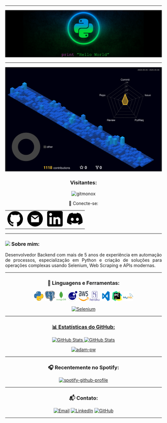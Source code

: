 -----

<div align="center">
  <img alt="Header" src="https://github.com/gitmonox/gitmonox/blob/main/img/monox.png?raw=true"/>
</div>

-----
<div align="center">
  <img alt="Header" src="https://github.com/gitmonox/gitmonox/blob/main/profile-3d-contrib/profile-night-view.svg"/>
</div>

<div align="center">
<p align="right"><h3>Visitantes: </h3> <img src="https://komarev.com/ghpvc/?username=gitmonox&label=Profile%20views&color=0e75b6&style=flat"
    alt="gitmonox" /> 
  </p>
  
🌟 Conecte-se:

<table>
<tr>
<td><a href="https://github.com/gitmonox" target="_blank"><img src="https://github.com/gitmonox/gitmonox/blob/main/img/github.png?raw=true" width="50px" height="50px"/></a></td>
<td><a href="mailto:brunotangerino03@gmail.com" target="_blank"><img src="https://github.com/gitmonox/gitmonox/blob/main/img/gmail.png?raw=true" width="50px" height="50px"/></a></td>
<td><a href="https://www.linkedin.com/in/bruno-tangerino/" target="_blank"><img src="https://github.com/gitmonox/gitmonox/blob/main/img/linkedin.png?raw=true" width="50px" height="50px"/></a></td>
<td><a href="https://discordapp.com/users/688016126247960594" target="_blank"><img src="https://github.com/gitmonox/gitmonox/blob/main/img/discord.png?raw=true" width="50px" height="50px"/></a></td>
</tr>
</table>

</div>

-----

### <img height="20" src="https://raw.githubusercontent.com/innng/innng/master/assets/soulgem-sayaka.gif"/> Sobre mim:

<div align="justify">
Desenvolvedor Backend com mais de 5 anos de experiência em automação de processos, especialização em Python e criação de soluções para operações complexas usando Selenium, Web Scraping e APIs modernas. 
</div>

-----

<div align="center">

### 🔧 Linguagens e Ferramentas:
<code><a href="https://www.python.org/" target="_blank"><img width="32" height="32" src="https://github.com/gitmonox/gitmonox/blob/main/img/python.png"/></a></code>
<code><a href="https://www.postgresql.org/" target="_blank"><img width="32" height="32" src="https://github.com/gitmonox/gitmonox/blob/main/img/postgresql.png"/></a></code>
<code><a href="https://www.mongodb.com/pt-br" target="_blank"><img width="32" height="32" src="https://github.com/gitmonox/gitmonox/blob/main/img/mongodb.png"/></a></code>
<code><a href="https://www.lua.org/" target="_blank"><img width="32" height="32" src="https://github.com/gitmonox/gitmonox/blob/main/img/lua.png"/></a></code>
<code><a href="https://aws.amazon.com/pt/" target="_blank"><img width="32" height="32" src="https://github.com/gitmonox/gitmonox/blob/main/img/aws.svg"/></a></code>
<code><a href="https://www.heroku.com/" target="_blank"><img width="32" height="32" src="https://github.com/gitmonox/gitmonox/blob/main/img/heroku.png"/></a></code>
<code><a href="https://code.visualstudio.com/" target="_blank"><img width="32" height="32" src="https://github.com/gitmonox/gitmonox/blob/main/img/vs.png"/></a></code>
<code><a href="https://www.jetbrains.com/pt-br/pycharm/download/" target="_blank"><img width="32" height="32" src="https://github.com/gitmonox/gitmonox/blob/main/img/pc.png"/></a></code>
<a href="https://www.mysql.com/" target="_blank" rel="noreferrer"> <img src="https://raw.githubusercontent.com/devicons/devicon/master/icons/mysql/mysql-original-wordmark.svg" alt="mysql" width="32" height="32" />

![Selenium](https://img.shields.io/badge/-selenium-%43B02A?style=for-the-badge&logo=selenium&logoColor=white)

</div>

-----

<div align="center">

### 📊 Estatísticas do GitHub:
<img alt="GitHub Stats" width="420px" src="http://github-profile-summary-cards.vercel.app/api/cards/profile-details?username=gitmonox&theme=github_dark"/>
<img alt="GitHub Stats" width="200px" src="http://github-profile-summary-cards.vercel.app/api/cards/stats?username=gitmonox&theme=github_dark"/>
<p align="center"> <a href="https://github.com/ryo-ma/github-profile-trophy"> <img src="https://github-profile-trophy.vercel.app/?username=gitmonox&theme=darkhub" alt="adam-pw" /></a> </p>

</div>

-----

<div align="center">

### 🎧 Recentemente no Spotify:
[![spotify-github-profile](https://spotify-recently-played-readme.vercel.app/api?user=monoxstep&count=8)](https://spotify-recently-played-readme.vercel.app/api?user=monoxstep&count=8)

</div>

-----

<div align="center">

### 📬 Contato:
[![Email](https://img.shields.io/badge/Email-brunotangerino03%40gmail.com-red?style=for-the-badge)](mailto:brunotangerino03@gmail.com)
[![LinkedIn](https://img.shields.io/badge/LinkedIn-Bruno_Tangerino-blue?style=for-the-badge)](https://www.linkedin.com/in/bruno-tangerino/)
[![GitHub](https://img.shields.io/badge/GitHub-Gitmonox-blue?style=for-the-badge)](https://github.com/gitmonox)

</div>

-----
